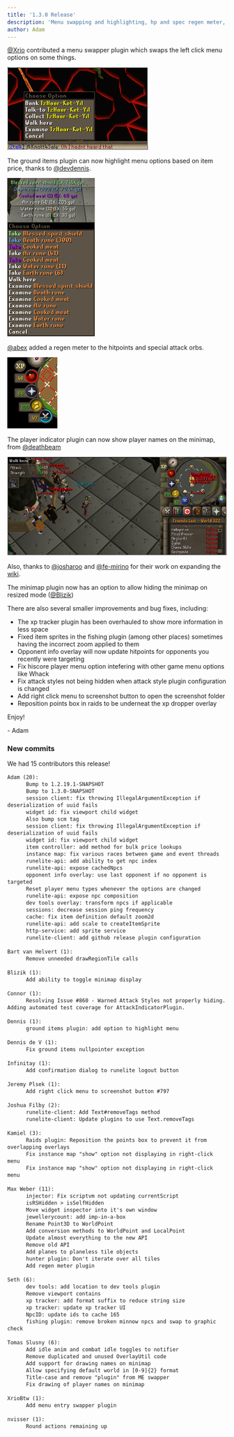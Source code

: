 ```yaml
---
title: '1.3.0 Release'
description: 'Menu swapping and highlighting, hp and spec regen meter, and player names on minimap'
author: Adam
---
```


[@Xrio](https://github.com/XrioBtw) contributed a menu swapper plugin which
swaps the left click menu options on some things.

![menuswap](/img/blog/1.3.0-Release/menuswap.png)

The ground items plugin can now highlight menu options based on item price,
thanks to [@devdennis](https://github.com/devdennis).

![menuhighlight](/img/blog/1.3.0-Release/menuhighlight.png)

[@abex](https://github.com/abextm) added a regen meter to the hitpoints and
special attack orbs.

![regen](/img/blog/1.3.0-Release/regen.png)

The player indicator plugin can now show player names on the minimap, from
[@deathbeam](https://github.com/deathbeam)

![minimap](/img/blog/1.3.0-Release/minimap.png)

Also, thanks to [@josharoo](https://github.com/josharoo) and
[@fe-mirino](https://github.com/fe-mirino) for their work on
expanding the [wiki](https://github.com/runelite/runelite/wiki).

The minimap plugin now has an option to allow hiding the minimap on resized mode
([@Blizik](https://github.com/Blizik))

There are also several smaller improvements and bug fixes, including:

* The xp tracker plugin has been overhauled to show more information in less
  space
* Fixed item sprites in the fishing plugin (among other places) sometimes having
  the incorrect zoom applied to them
* Opponent info overlay will now update hitpoints for opponents you recently
  were targeting
* Fix hiscore player menu option intefering with other game menu options like
  Whack
* Fix attack styles not being hidden when attack style plugin configuration is
  changed
* Add right click menu to screenshot button to open the screenshot folder
* Reposition points box in raids to be underneat the xp dropper overlay

Enjoy!

\- Adam


### New commits

We had 15 contributors this release!

```
Adam (20):
      Bump to 1.2.19.1-SNAPSHOT
      Bump to 1.3.0-SNAPSHOT
      session client: fix throwing IllegalArgumentException if deserialization of uuid fails
      widget id: fix viewport child widget
      Also bump scm tag
      session client: fix throwing IllegalArgumentException if deserialization of uuid fails
      widget id: fix viewport child widget
      item controller: add method for bulk price lookups
      instance map: fix various races between game and event threads
      runelite-api: add ability to get npc index
      runelite-api: expose cachedNpcs
      opponent info overlay: use last opponent if no opponent is targeted
      Reset player menu types whenever the options are changed
      runelite-api: expose npc composition
      dev tools overlay: transform npcs if applicable
      sessions: decrease session ping frequency
      cache: fix item definition default zoom2d
      runelite-api: add scale to createItemSprite
      http-service: add sprite service
      runelite-client: add github release plugin configuration

Bart van Helvert (1):
      Remove unneeded drawRegionTile calls

Blizik (1):
      Add ability to toggle minimap display

Connor (1):
      Resolving Issue #860 - Warned Attack Styles not properly hiding. Adding automated test coverage for AttackIndicatorPlugin.

Dennis (1):
      ground items plugin: add option to highlight menu

Dennis de V (1):
      Fix ground items nullpointer exception

Infinitay (1):
      Add confirmation dialog to runelite logout button

Jeremy Plsek (1):
      Add right click menu to screenshot button #797

Joshua Filby (2):
      runelite-client: Add Text#removeTags method
      runelite-client: Update plugins to use Text.removeTags

Kamiel (3):
      Raids plugin: Reposition the points box to prevent it from overlapping overlays
      Fix instance map "show" option not displaying in right-click menu
      Fix instance map "show" option not displaying in right-click menu

Max Weber (11):
      injector: Fix scriptvm not updating currentScript
      isRSHidden > isSelfHidden
      Move widget inspector into it's own window
      jewellerycount: add imp-in-a-box
      Rename Point3D to WorldPoint
      Add conversion methods to WorldPoint and LocalPoint
      Update almost everything to the new API
      Remove old API
      Add planes to planeless tile objects
      hunter plugin: Don't iterate over all tiles
      Add regen meter plugin

Seth (6):
      dev tools: add location to dev tools plugin
      Remove viewport contains
      xp tracker: add format suffix to reduce string size
      xp tracker: update xp tracker UI
      NpcID: update ids to cache 165
      fishing plugin: remove broken minnow npcs and swap to graphic check

Tomas Slusny (6):
      Add idle anim and combat idle toggles to notifier
      Remove duplicated and unused OverlayUtil code
      Add support for drawing names on minimap
      Allow specifying default world in [0-9]{2} format
      Title-case and remove "plugin" from ME swapper
      Fix drawing of player names on minimap

XrioBtw (1):
      Add menu entry swapper plugin

nvisser (1):
      Round actions remaining up
```
